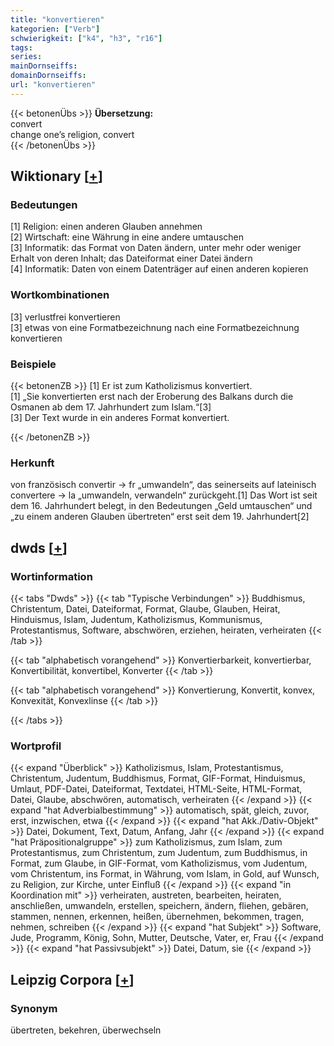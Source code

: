 ```yaml
---
title: "konvertieren"
kategorien: ["Verb"]
schwierigkeit: ["k4", "h3", "r16"]
tags:
series:
mainDornseiffs:
domainDornseiffs:
url: "konvertieren"
---
```


{{< betonenÜbs >}}
**Übersetzung:**  
convert  
change one’s religion, convert  
{{< /betonenÜbs >}}

## Wiktionary [[+](https://de.wiktionary.org/wiki/konvertieren)]

### Bedeutungen
[1] Religion: einen anderen Glauben annehmen  
[2] Wirtschaft: eine Währung in eine andere umtauschen  
[3] Informatik: das Format von Daten ändern, unter mehr oder weniger Erhalt von deren Inhalt; das Dateiformat einer Datei ändern  
[4] Informatik: Daten von einem Datenträger auf einen anderen kopieren  

### Wortkombinationen
[3] verlustfrei konvertieren  
[3] etwas von eine Formatbezeichnung nach eine Formatbezeichnung konvertieren  

### Beispiele
{{< betonenZB >}}
[1] Er ist zum Katholizismus konvertiert.  
[1] „Sie konvertierten erst nach der Eroberung des Balkans durch die Osmanen ab dem 17. Jahrhundert zum Islam.“[3]  
[3] Der Text wurde in ein anderes Format konvertiert.  

{{< /betonenZB >}}
### Herkunft
von französisch convertir → fr „umwandeln“, das seinerseits auf lateinisch convertere → la „umwandeln, verwandeln“ zurückgeht.[1] Das Wort ist seit dem 16. Jahrhundert belegt, in den Bedeutungen „Geld umtauschen“ und „zu einem anderen Glauben übertreten“ erst seit dem 19. Jahrhundert[2]  



## dwds [[+](https://www.dwds.de/wb/konvertieren)]

### Wortinformation
{{< tabs "Dwds" >}}
{{< tab "Typische Verbindungen" >}}
Buddhismus, Christentum, Datei, Dateiformat, Format, Glaube, Glauben, Heirat, Hinduismus, Islam, Judentum, Katholizismus, Kommunismus, Protestantismus, Software, abschwören, erziehen, heiraten, verheiraten
{{< /tab >}}

{{< tab "alphabetisch vorangehend" >}}
Konvertierbarkeit, konvertierbar, Konvertibilität, konvertibel, Konverter
{{< /tab >}}

{{< tab "alphabetisch vorangehend" >}}
Konvertierung, Konvertit, konvex, Konvexität, Konvexlinse
{{< /tab >}}

{{< /tabs >}}

### Wortprofil
{{< expand "Überblick" >}} Katholizismus, Islam, Protestantismus, Christentum, Judentum, Buddhismus, Format, GIF-Format, Hinduismus, Umlaut, PDF-Datei, Dateiformat, Textdatei, HTML-Seite, HTML-Format, Datei, Glaube, abschwören, automatisch, verheiraten {{< /expand >}}
{{< expand "hat Adverbialbestimmung" >}} automatisch, spät, gleich, zuvor, erst, inzwischen, etwa {{< /expand >}}
{{< expand "hat Akk./Dativ-Objekt" >}} Datei, Dokument, Text, Datum, Anfang, Jahr {{< /expand >}}
{{< expand "hat Präpositionalgruppe" >}} zum Katholizismus, zum Islam, zum Protestantismus, zum Christentum, zum Judentum, zum Buddhismus, in Format, zum Glaube, in GIF-Format, vom Katholizismus, vom Judentum, vom Christentum, ins Format, in Währung, vom Islam, in Gold, auf Wunsch, zu Religion, zur Kirche, unter Einfluß {{< /expand >}}
{{< expand "in Koordination mit" >}} verheiraten, austreten, bearbeiten, heiraten, anschließen, umwandeln, erstellen, speichern, ändern, fliehen, gebären, stammen, nennen, erkennen, heißen, übernehmen, bekommen, tragen, nehmen, schreiben {{< /expand >}}
{{< expand "hat Subjekt" >}} Software, Jude, Programm, König, Sohn, Mutter, Deutsche, Vater, er, Frau {{< /expand >}}
{{< expand "hat Passivsubjekt" >}} Datei, Datum, sie {{< /expand >}}

## Leipzig Corpora [[+](https://corpora.uni-leipzig.de/en/res?word=konvertieren&corpusId=deu_newscrawl-public_2018)]


### Synonym
übertreten, bekehren, überwechseln

